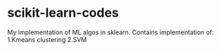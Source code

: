 # scikit-learn-codes
My implementation of ML algos in sklearn.
Contains implementation of:
1.Kmeans clustering
2.SVM
